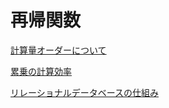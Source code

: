 # 再帰関数
[計算量オーダーについて](https://qiita.com/asksaito/items/59e0d48408f1eab081b5)

[累乗の計算効率](http://utyunobros.blog.fc2.com/blog-entry-27.html)

[リレーショナルデータベースの仕組み](https://postd.cc/how-does-a-rdb-work-1/)
